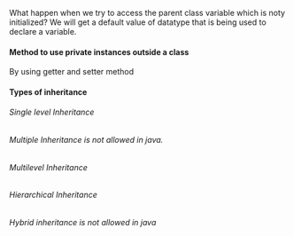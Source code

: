 What happen when we try to access the parent class variable which is noty initialized?
We will get a  default value of  datatype that is being used to declare a variable.


#### Method to use private instances outside a class
By using getter and setter method


#### Types of inheritance
###### Single level Inheritance
###### Multiple Inheritance is not allowed in java.
###### Multilevel Inheritance
###### Hierarchical Inheritance
###### Hybrid inheritance is not allowed in java


